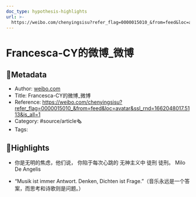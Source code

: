 ```yaml
---
doc_type: hypothesis-highlights
url: >-
  https://weibo.com/chenyingsisu?refer_flag=0000015010_&from=feed&loc=avatar&ssl_rnd=1662048017.5113&is_all=1
---
```

# Francesca-CY的微博_微博
## 📃Metadata
- Author: [weibo.com]()
- Title: Francesca-CY的微博_微博
- Reference: https://weibo.com/chenyingsisu?refer_flag=0000015010_&from=feed&loc=avatar&ssl_rnd=1662048017.5113&is_all=1
- Category: #source/article🗞
- Tags:
## 📒Highlights
- 你是无明的焦虑，他们说， 你陷于每次心跳的 无神主义中 徒刑 徒刑。 Milo De Angelis ​​​​

- “Musik ist immer Antwort. Denken, Dichten ist Frage.”（音乐永远是一个答案，而思考和诗歌则是问题。） ​​​​ 			 		 

